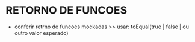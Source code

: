 
# RETORNO DE FUNCOES
- conferir retrno de funcoes mockadas >> usar: toEqual(true | false | ou outro valor esperado)